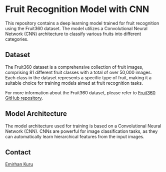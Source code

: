 # Fruit Recognition Model with CNN

This repository contains a deep learning model trained for fruit recognition using the Fruit360 dataset. The model utilizes a Convolutional Neural Network (CNN) architecture to classify various fruits into different categories.

## Dataset

The Fruit360 dataset is a comprehensive collection of fruit images, comprising 81 different fruit classes with a total of over 50,000 images. Each class in the dataset represents a specific type of fruit, making it a suitable choice for training models aimed at fruit recognition tasks.

For more information about the Fruit360 dataset, please refer to [Fruit360 GitHub repository](https://github.com/Horea94/Fruit-Images-Dataset).

## Model Architecture

The model architecture used for training is based on a Convolutional Neural Network (CNN). CNNs are powerful for image classification tasks, as they can automatically learn hierarchical features from the input images.

## Contact
[Emirhan Kuru](https://www.linkedin.com/in/emirhan-k/)
